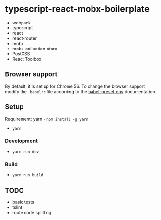 # typescript-react-mobx-boilerplate

* webpack
* typescript
* react
* react-router
* mobx
* mobx-collection-store
* PostCSS
* React Toolbox

## Browser support

By default, it is set up for Chrome 56. To change the browser support modify the `.babelrc` file according to the [babel-preset-env](https://github.com/babel/babel-preset-env) documentation.

## Setup
Requirement: yarn - `npm install -g yarn`

* `yarn`

### Development
* `yarn run dev`

### Build
* `yarn run build`

## TODO

* basic tests
* tslint
* route code splitting